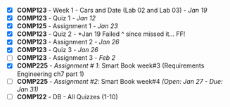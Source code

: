 - [x] **COMP123** - Week 1 - Cars and Date (Lab 02 and Lab 03) - *Jan 19*
- [x] **COMP123** - Quiz 1 - *Jan 12*
- [x] **COMP125** - Assignment 1 - *Jan 23*
- [x] **COMP123** - Quiz 2 - *Jan 19 
      Failed ^ since missed it... FF!
- [x] **COMP123** - Assignment 2 - *Jan 26*
- [x] **COMP123** - Quiz 3 - *Jan 26*
- [ ] **COMP123** - Assignment 3 - *Feb 2*
- [x] **COMP225** - *Assignment # 1*: Smart Book week#3 (Requirements Engineering ch7 part 1)
 - [ ] **COMP225** - *Assignment #2*: Smart Book week#4 *(Open: Jan 27 - Due: Jan 31)*
 - [ ] **COMP122** - DB - All Quizzes (1-10)